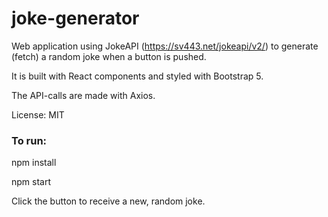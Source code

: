 # joke-generator
Web application using JokeAPI (https://sv443.net/jokeapi/v2/) to generate (fetch) a random joke when a button is pushed.

It is built with React components and styled with Bootstrap 5. 

The API-calls are made with Axios.

License: MIT


### To run:

npm install

npm start

Click the button to receive a new, random joke.



